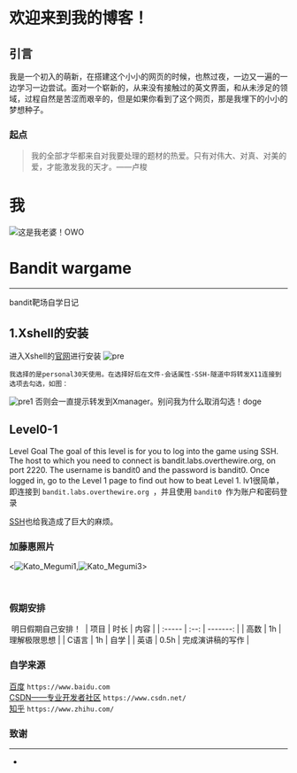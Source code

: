 # 欢迎来到我的博客！
## 引言

我是一个初入的萌新，在搭建这个小小的网页的时候，也熬过夜，一边又一遍的一边学习一边尝试。面对一个崭新的，从来没有接触过的英文界面，和从未涉足的领域，过程自然是苦涩而艰辛的，但是如果你看到了这个网页，那是我埋下的小小的梦想种子。
### 起点

> 我的全部才华都来自对我要处理的题材的热爱。只有对伟大、对真、对美的爱，才能激发我的天才。——卢梭

# 我
![这是我老婆！OWO](https://user-images.githubusercontent.com/91616087/135478131-c85f3d08-0b23-4d25-aeba-5a8e60a4c607.jpg)

# Bandit wargame
---
bandit靶场自学日记

## 1.Xshell的安装

进入Xshell的[官网](https://www.netsarang.com/en/xshell/)进行安装
![pre](https://user-images.githubusercontent.com/91616087/136350825-a052ce48-0461-44e8-8483-34a5c4bce6d0.png)
```
我选择的是personal30天使用。在选择好后在文件-会话属性-SSH-隧道中将转发X11连接到选项去勾选，如图：
```
![pre1](https://user-images.githubusercontent.com/91616087/136351219-0a5aef93-04d5-4a32-a44d-042bdfc8cd1a.png)
否则会一直提示转发到Xmanager。别问我为什么取消勾选！doge
## Level0-1
Level Goal
The goal of this level is for you to log into the game using SSH. The host to which you need to connect is bandit.labs.overthewire.org, on port 2220. The username is bandit0 and the password is bandit0. Once logged in, go to the Level 1 page to find out how to beat Level 1.
lv1很简单，即连接到 `bandit.labs.overthewire.org `，并且使用 `bandit0 `作为账户和密码登录

[SSH](ssh为secureshell的缩写。 "什么是ssh")也给我造成了巨大的麻烦。
### 加藤惠照片
<![Kato_Megumi1](https://user-images.githubusercontent.com/91616087/135485196-d49f1572-8327-4d18-a65f-8db17d224ab6.gif),![Kato_Megumi3](https://user-images.githubusercontent.com/91616087/135485474-981816bf-19e9-4bae-8d78-c67af71f0be1.gif)>

​
### 假期安排
​
明日假期自己安排！
​
| 项目 | 时长 |     内容 |
| :----- | :--: | -------: |
| 高数 |  1h  | 理解极限思想 |
| C语言 |  1h | 自学 |
| 英语 |  0.5h  | 完成演讲稿的写作 |
### 自学来源
[百度](https://www.baidu.com) `https://www.baidu.com`<br>
[CSDN——专业开发者社区](https://www.csdn.net/) `https://www.csdn.net/`<br>
[知乎](https://www.zhihu.com/) `https://www.zhihu.com/`
### 致谢
---
* 
